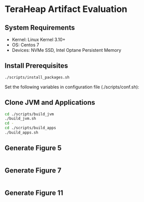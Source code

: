 # TeraHeap Artifact Evaluation

## System Requirements
* Kernel: Linux Kernel 3.10+
* OS: Centos 7
* Devices: NVMe SSD, Intel Optane Persistent Memory

## Install Prerequisites
```sh
./scripts/install_packages.sh
```
Set the following variables in configuration file (./scripts/conf.sh):

## Clone JVM and Applications
```sh
cd ./scripts/build_jvm
./build_jvm.sh
cd -
cd ./scripts/build_apps
./build_apps.sh
```
## Generate Figure 5
```sh
```


## Generate Figure 7
```sh
```


## Generate Figure 11
```sh
```
